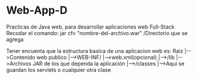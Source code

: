 # Web-App-D
Practicas de Java web, para desarrollar aplicaciones web Full-Stack
Recodar el comando: jar cfv "nombre-del-archivo.war" /Directorio que se agrega

Tener encuenta que la estructura basica de una aplicacion web es:
Raiz
|-->Contenido web publico
|-->WEB-INF/
    |-->web.xml(opcional)
    |-->/lib
    |-->Archivos JAR de los que dependa la aplicación
    |-->/classes
    |-->Aqui se guardan los servlets o cualquier otra clase

